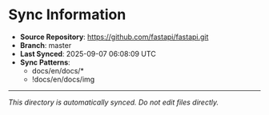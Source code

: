 # Sync Information

- **Source Repository**: https://github.com/fastapi/fastapi.git
- **Branch**: master
- **Last Synced**: 2025-09-07 06:08:09 UTC
- **Sync Patterns**:
  - docs/en/docs/*
  - !docs/en/docs/img

---
*This directory is automatically synced. Do not edit files directly.*
